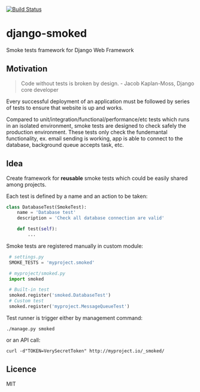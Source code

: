 [![Build Status](https://travis-ci.org/djentlemen/django-smoked.svg)](https://travis-ci.org/djentlemen/django-smoked)

# django-smoked

Smoke tests framework for Django Web Framework

## Motivation

> Code without tests is broken by design. - Jacob Kaplan-Moss, Django core developer

Every successful deployment of an application must be followed by series of tests to ensure that website is up and works.

Compared to unit/integration/functional/performance/etc tests which runs in an isolated environment, smoke tests are designed to check safely the production environment. These tests only check the fundemantal functionality, ex. email sending is working, app is able to connect to the database, background queue accepts task, etc.

## Idea

Create framework for **reusable** smoke tests which could be easily shared among projects.

Each test is defined by a name and an action to be taken:

```python
class DatabaseTest(SmokeTest):
    name = 'Database test'
    description = 'Check all database connection are valid'

    def test(self):
        ...
```
 
 Smoke tests are registered manually in custom module:

```python
 # settings.py
 SMOKE_TESTS = 'myproject.smoked'
```

```python
 # myproject/smoked.py
 import smoked

 # Built-in test
 smoked.register('smoked.DatabaseTest')
 # Custom test
 smoked.register('myproject.MessageQueueTest')
```

Test runner is trigger either by management command:

```shell
./manage.py smoked
```

or an API call:

```shell
curl -d"TOKEN=VerySecretToken" http://myproject.io/_smoked/
```

## Licence

MIT
